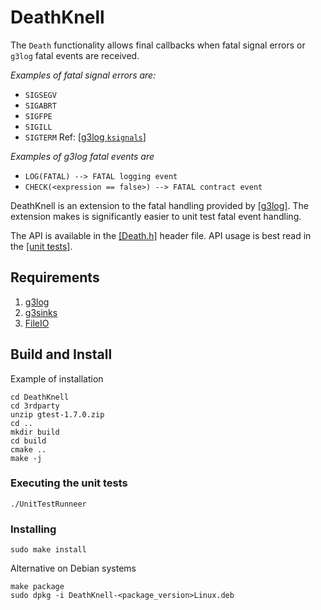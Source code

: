 DeathKnell
==========

The `Death` functionality allows final callbacks when fatal signal errors  or `g3log` fatal events are received. 

*Examples of fatal signal errors are:* 
* `SIGSEGV`
* `SIGABRT`
* `SIGFPE`
* `SIGILL`
* `SIGTERM`
Ref: [[g3log `ksignals`]](https://github.com/KjellKod/g3log/blob/master/src/crashhandler_unix.cpp)


*Examples of g3log fatal events are* 
* `LOG(FATAL) --> FATAL logging event`
* `CHECK(<expression == false>) --> FATAL contract event`  



DeathKnell is an extension to the fatal handling provided by [[g3log]](https://github.com/KjellKod/g3log). The extension makes is significantly easier to  unit test fatal event handling. 

The API is available in the [[Death.h]](https://github.com/LogRhythm/DeathKnell/blob/master/src/Death.h) header file. API usage is best read in the [[unit tests]](https://github.com/LogRhythm/DeathKnell/blob/master/test/DeathTest.cpp). 

## Requirements
1. [g3log](https://github.com/KjellKod/g3log)
2. [g3sinks](https://github.com/KjellKod/g3sinks)
3. [FileIO](https://github.com/LogRhythm/FileIO)


## Build and Install
Example of installation
```
cd DeathKnell
cd 3rdparty
unzip gtest-1.7.0.zip
cd ..
mkdir build
cd build
cmake ..
make -j
```

### Executing the unit tests
```
./UnitTestRunneer
```

### Installing
```
sudo make install
```

Alternative on Debian systems
```
make package
sudo dpkg -i DeathKnell-<package_version>Linux.deb
```